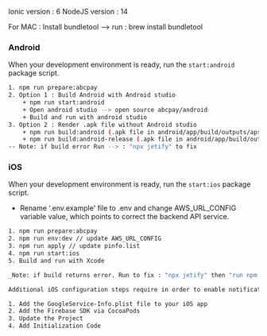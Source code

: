 Ionic version  : 6
NodeJS version : 14

For MAC : 
Install bundletool --> run : brew install bundletool

### Android

When your development environment is ready, run the `start:android` package script.

```sh
1. npm run prepare:abcpay
2. Option 1 : Build Android with Android studio
    + npm run start:android
    + Open android studio --> open source abcpay/android
    + Build and run with android studio
3. Option 2 : Render .apk file without Android studio 
    + npm run build:android (.apk file in android/app/build/outputs/aps/debug/app-debug.apk)
    + npm run build:android-release (.apk file in android/app/build/outputs/aps/release/app-release-unsigned.apk)
-- Note: if build error Run --> : "npx jetify" to fix
```

### iOS

When your development environment is ready, run the `start:ios` package script.

- Rename '.env.example' file to .env and change AWS_URL_CONFIG variable value, which points to correct the backend API service. 

```sh
1. npm run prepare:abcpay
2. npm run env:dev // update AWS_URL_CONFIG
3. npm run apply // update pinfo.list
4. npm run start:ios
5. Build and run with Xcode

_Note: if build returns error. Run to fix : "npx jetify" then "run npm run start:ios" again._

Additional iOS configuration steps require in order to enable notification feature during build. Please refer to: https://capacitorjs.com/docs/guides/push-notifications-firebase#prerequisites for detail:

1. Add the GoogleService-Info.plist file to your iOS app
2. Add the Firebase SDK via CocoaPods
3. Update the Project
4. Add Initialization Code

```
